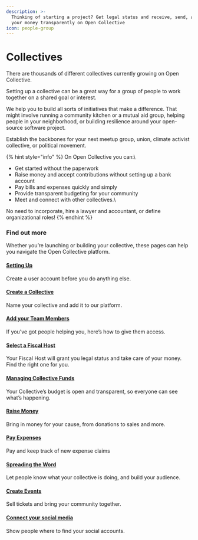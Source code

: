 ```yaml
---
description: >-
  Thinking of starting a project? Get legal status and receive, send, and manage
  your money transparently on Open Collective
icon: people-group
---
```


# Collectives

There are thousands of different collectives currently growing on Open Collective.

Setting up a collective can be a great way for a group of people to work together on a shared goal or interest.

We help you to build all sorts of initiatives that make a difference. That might involve running a community kitchen or a mutual aid group, helping people in your neighborhood, or building resilience around your open-source software project.

Establish the backbones for your next meetup group, union, climate activist collective, or political movement.

{% hint style="info" %}
On Open Collective you can:\


* Get started without the paperwork&#x20;
* Raise money and accept contributions without setting up a bank account&#x20;
* Pay bills and expenses quickly and simply&#x20;
* Provide transparent budgeting for your community
* Meet and connect with other collectives.\


No need to incorporate, hire a lawyer and accountant, or define organizational roles!
{% endhint %}



### Find out more

Whether you’re launching or building your collective, these pages can help you navigate the Open Collective platform.

#### [Setting Up](../getting-started/setting-up-your-account.md)

Create a user account before you do anything else.

#### [Create a Collective](creating-a-collective/)

Name your collective and add it to our platform.

#### [Add your Team Members](../getting-started/adding-and-removing-team-members.md)

If you’ve got people helping you, here’s how to give them access.

#### [Select a Fiscal Host](choosing-a-fiscal-host.md)

Your Fiscal Host will grant you legal status and take care of your money. Find the right one for you.

#### [Managing Collective Funds](managing-money/)

Your Collective’s budget is open and transparent, so everyone can see what’s happening.

#### [Raise Money](raising-money/)

Bring in money for your cause, from donations to sales and more.

#### [Pay Expenses](spending-money/)

Pay and keep track of new expense claims

#### [Spreading the Word](../advanced/keeping-your-community-updated/)

Let people know what your collective is doing, and build your audience.

#### [Create Events](events.md)

Sell tickets and bring your community together.

#### [Connect your social media](broken-reference)

Show people where to find your social accounts.
